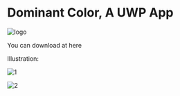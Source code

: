 # Dominant Color, A UWP App

![logo](https://i.loli.net/2017/12/28/5a4505318ab0e.png "Logo")

You can download at here

Illustration:

![1](https://i.loli.net/2017/12/28/5a4504e221303.png "Image 1")

![2](https://i.loli.net/2017/12/28/5a4504e5e9cf6.png "Image 2")
